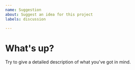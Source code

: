 ```yaml
---
name: Suggestion
about: Suggest an idea for this project
labels: discussion

---
```


What's up?
==========
Try to give a detailed description of what you've got in mind.
